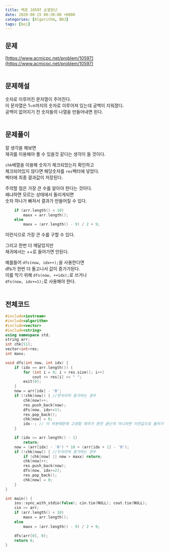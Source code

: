 ```yaml
---
title: 백준 10597 순열장난
date: 2020-08-15 00:30:00 +0800
categories: [Algorithm, BOJ]
tags: [boj]
---
```


## 문제
[https://www.acmicpc.net/problem/10597](https://www.acmicpc.net/problem/10597)  
<br>

## 문제해설  
숫자로 이루어진 문자열이 주어진다.  
이 문자열은 1~n까지의 숫자로 이루어져 있는데 공백이 지워졌다.  
공백이 없어지기 전 숫자들의 나열을 만들어내면 된다.  
<br>

## 문제풀이  
잘 생각을 해보면  
재귀를 이용해야 풀 수 있을것 같다는 생각이 들 것이다.  

`chk`배열을 이용해 숫자가 체크되었는지 확인하고  
체크되어있지 않다면 해당숫자를 `res`벡터에 넣었다.  
벡터에 최종 결과값이 저장된다.  

주의할 점은 가장 큰 수를 알아야 한다는 것이다.  
왜냐하면 모르는 상태에서 돌리게되면  
숫자 하나가 빠져서 결과가 만들어질 수 있다.  

```c++
	if (arr.length() < 10)
        maxx = arr.length();
    else
        maxx = (arr.length() - 9) / 2 + 9;
```
이런식으로 가장 큰 수를 구할 수 있다.  

그리고 한번 더 깨달았지만  
재귀에서는 ++로 들어가면 안된다.  

예를들어 `dfs(now, idx++);`을 사용한다면  
dfs가 한번 더 돌고나서 값이 증가가된다.  
이를 막기 위해 `dfs(now, ++idx);`로 쓰거나  
`dfs(now, idx+=1);`로 사용해야 한다.  
<br>


## 전체코드
```c++
#include<iostream>
#include<algorithm>
#include<vector>
#include<string>
using namespace std;
string arr;
int chk[51];
vector<int>res;
int maxx;

void dfs(int now, int idx) {
    if (idx == arr.length()) {
        for (int i = 0; i < res.size(); i++)
            cout << res[i] << " ";
        exit(0);
    }
    now = arr[idx] - '0';
    if (!chk[now]) { //한자리씩 증가하는 경우
        chk[now]++;
        res.push_back(now);
        dfs(now, idx+=1);
        res.pop_back();
        chk[now] = 0;
        idx--; // 이 부분때문에 고생함 재귀가 완전 끝난게 아니라면 이전값으로 돌아가지 않는다
    }

    if (idx >= arr.length() - 1)
        return;
    now = (arr[idx] - '0') * 10 + (arr[idx + 1] - '0');
    if (!chk[now]) { //두자리씩 증가하는 경우
        if (chk[now] || now > maxx) return;
        chk[now]++;
        res.push_back(now);
        dfs(now, idx+=2);
        res.pop_back();
        chk[now] = 0;
    }
}

int main() {
    ios::sync_with_stdio(false); cin.tie(NULL); cout.tie(NULL);
    cin >> arr;
    if (arr.length() < 10)
        maxx = arr.length();
    else
        maxx = (arr.length() - 9) / 2 + 9;

    dfs(arr[0], 0);
    return 0;
}
```